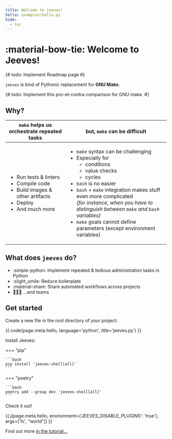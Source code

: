 ```yaml
---
title: Welcome to jeeves!
hello: examples/hello.py
hide:
  - toc
---
```


# :material-bow-tie: Welcome to Jeeves!
 
{# todo: Implement Roadmap page #}

`jeeves` is kind of Pythonic replacement for **GNU Make**.

{# todo: Implement this pro-et-contra comparison for GNU make. #}

## Why?

<table>
  <thead>
    <tr>
      <th><code>make</code> helps us orchestrate repeated tasks</th>
      <th>but, <code>make</code> can be difficult</th>
    </tr>
  </thead>
  <tbody>
    <tr>
      <td>
        <ul>
          <li>Run tests & linters</li>
          <li>Compile code</li>
          <li>Build images & other artifacts</li>
          <li>Deploy</li>
          <li>And much more</li>
        </ul>
      </td>
      <td>
        <ul>
          <li><code>make</code> syntax can be challenging</li>
          <li>
            Especially for
            <ul>
              <li>conditions</li>
              <li>value checks</li>
              <li>cycles</li>
            </ul>
          </li>
          <li><code>bash</code> is no easier</li>
          <li>
            <code>bash</code> + <code>make</code> integration makes stuff even more complicated<br/>
            <em>(for instance, when you have to distinguish between <code>make</code> and <code>bash</code> variables)</em>
          </li>
          <li><code>make</code> goals cannot define parameters (except environment variables)</li>
        </ul>
      </td>
    </tr>
  </tbody>
</table>

## What does `jeeves` do?

* :simple-python: Implement repeated & tedious administration tasks in Python
* :slight_smile: Reduce boilerplate
* :material-share: Share automated workflows across projects
* :people_holding_hands: …and teams

## Get started

Create a new file in the root directory of your project:

{{ code(page.meta.hello, language='python', title='jeeves.py') }}

Install Jeeves:

=== "pip"

    ```bash
    pip install 'jeeves-shell[all]'
    ```

=== "poetry"

    ```bash
    poetry add --group dev 'jeeves-shell[all]'
    ```

Check it out!

{{ j(page.meta.hello, environment={'JEEVES_DISABLE_PLUGINS': 'true'}, args=['hi', "world"]) }}

Find out more [in the tutorial…](jeeves-py)

